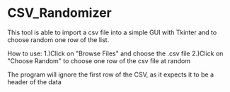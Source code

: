 # CSV_Randomizer

This tool is able to import a csv file into a simple GUI with Tkinter
and to choose random one row of the list. 

How to use: 
1.)Click on "Browse Files" and choose the .csv file 
2.)Click on "Choose Random" to choose one row of the csv file at random 

The program will ignore the first row of the CSV, as it expects it to be a header of the data 
